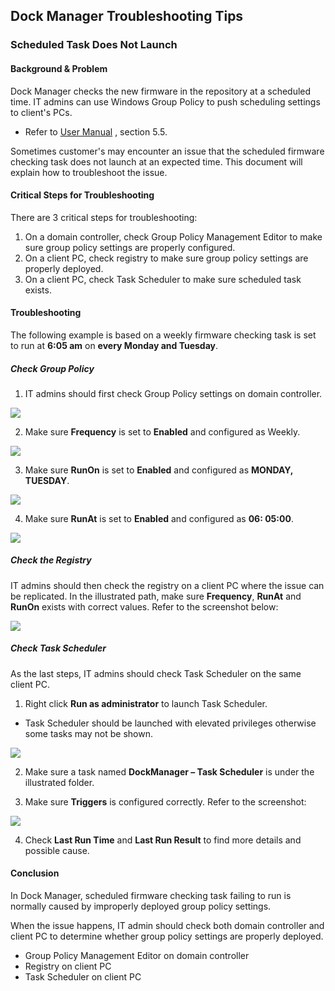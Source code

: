 ## Dock Manager Troubleshooting Tips

### Scheduled Task Does Not Launch

#### Background & Problem

Dock Manager checks the new firmware in the repository at a scheduled time. IT admins can use Windows Group Policy to push scheduling settings to client's PCs.​

- Refer to [User Manual](https://download.lenovo.com/consumer/options/dockmanager_user_manual.pdf) , section 5.5.​

Sometimes customer's may encounter an issue that the scheduled firmware checking task does not launch at an expected time.​ This document will explain how to troubleshoot the issue.

#### Critical Steps for Troubleshooting

There are 3 critical steps for troubleshooting​:

   1. On a domain controller, check Group Policy Management Editor to make sure group policy settings are properly configured.​
   2. On a client PC, check registry to make sure group policy settings are properly deployed.​
   3. On a client PC, check Task Scheduler to make sure scheduled task exists.   

#### Troubleshooting

The following example is based on a weekly firmware checking task is set to run at **6:05 am** on **every Monday and Tuesday**.

##### Check Group Policy

1. IT admins should first check Group Policy settings on domain controller. 

![](../img/guides/dm/ts1.png)

2. Make sure **Frequency** is set to **Enabled** and configured as Weekly.

![](../img/guides/dm/ts2.png)

3. Make sure **RunOn** is set to **Enabled** and configured as **MONDAY, TUESDAY**.

![](../img/guides/dm/ts3.png)

4. Make sure **RunAt** is set to **Enabled** and configured as **06: 05:00**. 

![](../img/guides/dm/ts4.png)

##### Check the Registry

IT admins should then check the registry on a client PC where the issue can be replicated. In the illustrated path, make sure **Frequency**, **RunAt** and **RunOn** exists with correct values. Refer to the screenshot below:

![](../img/guides/dm/ts5.png)

##### Check Task Scheduler

As the last steps, IT admins should check Task Scheduler on the same client PC. 

1. Right click **Run as administrator** to launch Task Scheduler.​

- Task Scheduler should be launched with elevated privileges otherwise some tasks may not be shown.

![](../img/guides/dm/ts6.png)

2. Make sure a task named **DockManager – Task Scheduler** is under the illustrated folder.​

3. Make sure **Triggers** is configured correctly. Refer to the screenshot:

![](../img/guides/dm/ts7.png)

4. Check **Last Run Time** and **Last Run Result** to find more details and possible cause.

#### Conclusion

In Dock Manager, scheduled firmware checking task failing to run is normally caused by improperly deployed group policy settings.​

When the issue happens, IT admin should check both domain controller and client PC to determine whether group policy settings are properly deployed.​

- Group Policy Management Editor on domain controller​
- Registry on client PC​
- Task Scheduler on client PC​
